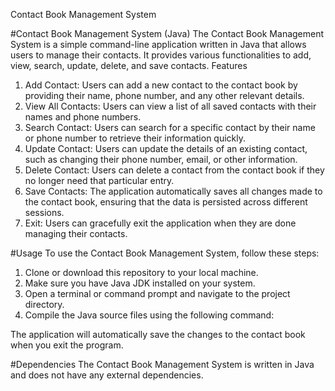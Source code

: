 Contact Book Management System

#Contact Book Management System (Java)
The Contact Book Management System is a simple command-line application written in Java that allows users to manage their contacts. It provides various functionalities to add, view, search, update, delete, and save contacts.
Features
1. Add Contact: Users can add a new contact to the contact book by providing their name, phone number, and any other relevant details.
2. View All Contacts: Users can view a list of all saved contacts with their names and phone numbers.
3. Search Contact: Users can search for a specific contact by their name or phone number to retrieve their information quickly.
4. Update Contact: Users can update the details of an existing contact, such as changing their phone number, email, or other information.
5. Delete Contact: Users can delete a contact from the contact book if they no longer need that particular entry.
6. Save Contacts: The application automatically saves all changes made to the contact book, ensuring that the data is persisted across different sessions.
7. Exit: Users can gracefully exit the application when they are done managing their contacts.

#Usage
To use the Contact Book Management System, follow these steps:

1. Clone or download this repository to your local machine.
2. Make sure you have Java JDK installed on your system.
3. Open a terminal or command prompt and navigate to the project directory.
4. Compile the Java source files using the following command:

The application will automatically save the changes to the contact book when you exit the program.

#Dependencies
The Contact Book Management System is written in Java and does not have any external dependencies.
